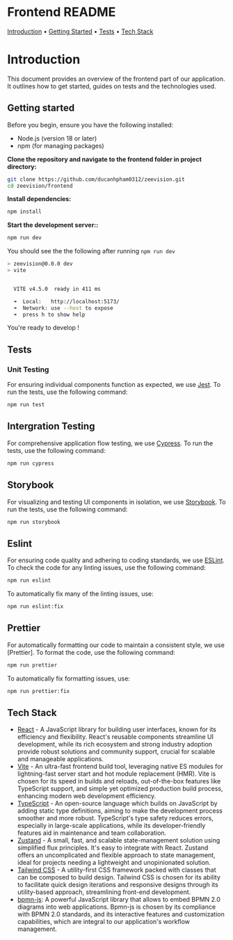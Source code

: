 # Frontend README

[Introduction](#introduction) •
[Getting Started](#getting-started) •
[Tests](#tests) •
[Tech Stack](#tech-stack)

# Introduction <a name="introduction"/>

This document provides an overview of the frontend part of our application. It outlines how to get started, guides on tests and the technologies used.

## Getting started <a name="getting-started"/>

Before you begin, ensure you have the following installed:

- Node.js (version 18 or later)
- npm (for managing packages)

**Clone the repository and navigate to the frontend folder in project directory:**

```bash
git clone https://github.com/ducanhpham0312/zeevision.git
cd zeevision/frontend
```

**Install dependencies:**

```bash
npm install
```

**Start the development server::**

```bash
npm run dev
```

You should see the the following after running `npm run dev`

```bash
> zeevision@0.0.0 dev
> vite


  VITE v4.5.0  ready in 411 ms

  ➜  Local:   http://localhost:5173/
  ➜  Network: use --host to expose
  ➜  press h to show help
```

You're ready to develop !

## Tests <a name="tests"/>

### Unit Testing

For ensuring individual components function as expected, we use [Jest](https://jestjs.io/). To run the tests, use the following command:

```bash
npm run test
```

## Intergration Testing

For comprehensive application flow testing, we use [Cypress](https://www.cypress.io/). To run the tests, use the following command:

```bash
npm run cypress
```

## Storybook

For visualizing and testing UI components in isolation, we use [Storybook](https://storybook.js.org/). To run the tests, use the following command:

```bash
npm run storybook
```

## Eslint

For ensuring code quality and adhering to coding standards, we use [ESLint](https://eslint.org/).
To check the code for any linting issues, use the following command:

```bash
npm run eslint
```

To automatically fix many of the linting issues, use:

```bash
npm run eslint:fix
```

## Prettier

For automatically formatting our code to maintain a consistent style, we use [Prettier].
To format the code, use the following command:

```bash
npm run prettier
```

To automatically fix formatting issues, use:

```bash
npm run prettier:fix
```

## Tech Stack <a name="tech-stack"/>

- [React](https://react.dev/) - A JavaScript library for building user interfaces, known for its efficiency and flexibility. React's reusable components streamline UI development, while its rich ecosystem and strong industry adoption provide robust solutions and community support, crucial for scalable and manageable applications.
- [Vite](https://vitejs.dev/) - An ultra-fast frontend build tool, leveraging native ES modules for lightning-fast server start and hot module replacement (HMR). Vite is chosen for its speed in builds and reloads, out-of-the-box features like TypeScript support, and simple yet optimized production build process, enhancing modern web development efficiency.
- [TypeScript](https://www.typescriptlang.org/) - An open-source language which builds on JavaScript by adding static type definitions, aiming to make the development process smoother and more robust. TypeScript's type safety reduces errors, especially in large-scale applications, while its developer-friendly features aid in maintenance and team collaboration.
- [Zustand](https://github.com/pmndrs/zustand) - A small, fast, and scalable state-management solution using simplified flux principles. It's easy to integrate with React. Zustand offers an uncomplicated and flexible approach to state management, ideal for projects needing a lightweight and unopinionated solution.
- [Tailwind CSS](https://tailwindcss.com/) - A utility-first CSS framework packed with classes that can be composed to build design. Tailwind CSS is chosen for its ability to facilitate quick design iterations and responsive designs through its utility-based approach, streamlining front-end development.
- [bpmn-js](https://bpmn.io/toolkit/bpmn-js/): A powerful JavaScript library that allows to embed BPMN 2.0 diagrams into web applications. Bpmn-js is chosen by its compliance with BPMN 2.0 standards, and its interactive features and customization capabilities, which are integral to our application's workflow management.
